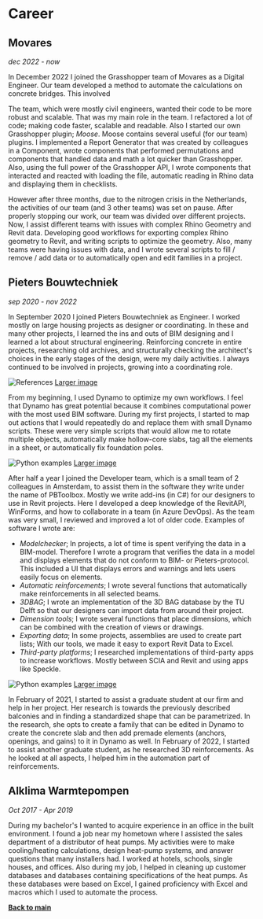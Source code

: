 # Career

## Movares
_dec 2022 - now_

In December 2022 I joined the Grasshopper team of Movares as a Digital Engineer. Our team developed a method to automate the calculations on concrete bridges. This involved 

The team, which were mostly civil engineers, wanted their code to be more robust and scalable. That was my main role in the team. I refactored a lot of code; making code faster, scalable and readable. Also I started our own Grasshopper plugin; _Moose_. Moose contains several useful (for our team) plugins. I implemented a Report Generator that was created by colleagues in a Component, wrote components that performed permutations and components that handled data and math a lot quicker than Grasshopper. Also, using the full power of the Grasshopper API, I wrote components that interacted and reacted with loading the file, automatic reading in Rhino data and displaying them in checklists.

However after three months, due to the nitrogen crisis in the Netherlands, the activities of our team (and 3 other teams) was set on pause. After properly stopping our work, our team was divided over different projects. Now, I assist different teams with issues with complex Rhino Geometry and Revit data. Developing good workflows for exporting complex Rhino geometry to Revit, and writing scripts to optimize the geometry. Also, many teams were having issues with data, and I wrote several scripts to fill / remove / add data or to automatically open and edit families in a project.

## Pieters Bouwtechniek
_sep 2020 - nov 2022_

In September 2020 I joined Pieters Bouwtechniek as Engineer. I worked mostly on large housing projects as designer or coordinating. In these and many other projects, I learned the ins and outs of BIM designing and I learned a lot about structural engineering. Reinforcing concrete in entire projects, researching old archives, and structurally checking the architect's choices in the early stages of the design, were my daily activities. I always continued to be involved in projects, growing into a coordinating role.

![References](https://github.com/RickvanDijk1/PortFolio/blob/gh-pages/assets/img/Examples.png?raw=true "Project examples")
[Larger image](https://github.com/RickvanDijk1/PortFolio/blob/gh-pages/assets/img/Examples.png)

From my beginning, I used Dynamo to optimize my own workflows. I feel that Dynamo has great potential because it combines computational power with the most used BIM software. During my first projects, I started to map out actions that I would repeatedly do and replace them with small Dynamo scripts. These were very simple scripts that would allow me to rotate multiple objects, automatically make hollow-core slabs, tag all the elements in a sheet, or automatically fix foundation poles. 

![Python examples](https://github.com/RickvanDijk1/PortFolio/blob/gh-pages/assets/img/Portfolio_Python.gif?raw=true "Python examples")
[Larger image](https://github.com/RickvanDijk1/PortFolio/blob/gh-pages/assets/img/Portfolio_Python.gif)

After half a year I joined the Developer team, which is a small team of 2 colleagues in Amsterdam, to assist them in the software they write under the name of PBToolbox. Mostly we write add-ins (in C#) for our designers to use in Revit projects. Here I developed a deep knowledge of the RevitAPI, WinForms, and how to collaborate in a team (in Azure DevOps). As the team was very small, I reviewed and improved a lot of older code. Examples of software I wrote are:

- *Modelchecker*; In projects, a lot of time is spent verifying the data in a BIM-model. Therefore I wrote a program that verifies the data in a model and displays elements that do not conform to BIM- or Pieters-protocol. This included a UI that displays errors and warnings and lets users easily focus on elements.
- *Automatic reinforcements*; I wrote several functions that automatically make reinforcements in all selected beams. 
- *3DBAG*; I wrote an implementation of the 3D BAG database by the TU Delft so that our designers can import data from around their project.
- *Dimension tools*; I wrote several functions that place dimensions, which can be combined with the creation of views or drawings.
- *Exporting data*; In some projects, assemblies are used to create part lists; With our tools, we made it easy to export Revit Data to Excel.
- *Third-party platforms*; I researched implementations of third-party apps to increase workflows. Mostly between SCIA and Revit and using apps like Speckle.

![Python examples](https://github.com/RickvanDijk1/PortFolio/blob/gh-pages/assets/img/Portfolio_Python.gif?raw=true "Python examples")
[Larger image](https://github.com/RickvanDijk1/PortFolio/blob/gh-pages/assets/img/Portfolio_Python.gif)

In February of 2021, I started to assist a graduate student at our firm and help in her project. Her research is towards the previously described balconies and in finding a standardized shape that can be parametrized. In the research, she opts to create a family that can be edited in Dynamo to create the concrete slab and then add premade elements (anchors, openings, and gains) to it in Dynamo as well. In February of 2022, I started to assist another graduate student, as he researched 3D reinforcements. As he looked at all aspects, I helped him in the automation part of reinforcements.

## Alklima Warmtepompen
_Oct 2017 - Apr 2019_

During my bachelor's I wanted to acquire experience in an office in the built environment. I found a job near my hometown where I assisted the sales department of a distributor of heat pumps. My activities were to make cooling/heating calculations, design heat-pump systems, and answer questions that many installers had. I worked at hotels, schools, single houses, and offices. Also during my job, I helped in cleaning up customer databases and databases containing specifications of the heat pumps. As these databases were based on Excel, I gained proficiency with Excel and macros which I used to automate the process. 

[**Back to main**](https://rickvandijk1.github.io/PortFolio)
